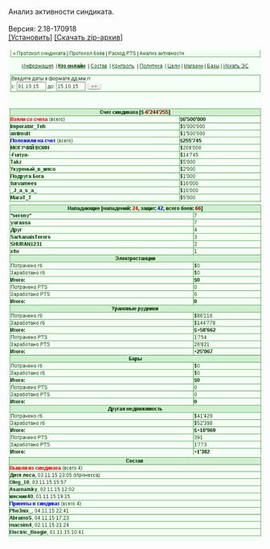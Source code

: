 Анализ активности синдиката.
<br>
<br>
Версия: 2.18-170918
<br>
[[Установить]](https://raw.githubusercontent.com/MyRequiem/comfortablePlayingInGW/master/separatedScripts/SyndAnalyser/syndAnalyser.user.js) [[Скачать zip-архив]](https://raw.githubusercontent.com/MyRequiem/comfortablePlayingInGW/master/separatedScripts/SyndAnalyser/syndAnalyser.user.js.zip)
<br>
<br>
![SyndAnalyser](https://raw.githubusercontent.com/MyRequiem/comfortablePlayingInGW/master/imgs/SyndAnalyser/screen1.png)
<br>
![SyndAnalyser](https://raw.githubusercontent.com/MyRequiem/comfortablePlayingInGW/master/imgs/SyndAnalyser/screen2.png)
<br>
![SyndAnalyser](https://raw.githubusercontent.com/MyRequiem/comfortablePlayingInGW/master/imgs/SyndAnalyser/screen3.png)
<br>
![SyndAnalyser](https://raw.githubusercontent.com/MyRequiem/comfortablePlayingInGW/master/imgs/SyndAnalyser/screen4.png)
<br>
